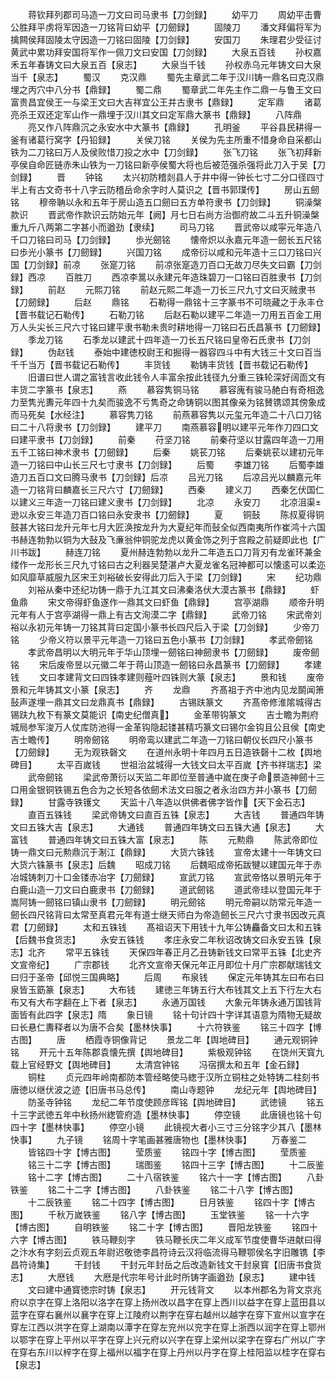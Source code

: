 <!-- { "loadSidebar": true } -->
　　蒋钦拜列郡司马造一刀文曰司马隶书【刀剑録】
　　幼平刀
　　周幼平击曹公胜拜平虏将军因造一刀铭背曰幼平【刀劒録】
　　固陵刀
　　潘文拜偏将军为擒闗侯拜固陵太守因造一刀铭曰固陵【刀剑録】
　　安国刀
　　朱理君少受征讨黄武中累功拜安国将军作一佩刀文曰安国【刀剑録】
　　大泉五百钱
　　孙权嘉禾五年春铸文曰大泉五百【泉志】
　　大泉当千钱
　　孙权赤乌元年铸文曰大泉当千【泉志】
　　蜀汉
　　克汉鼎
　　蜀先主章武二年于汉川铸一鼎名曰克汉鼎埋之丙穴中八分书【鼎録】
　　蜀二鼎
　　蜀章武二年先主作二鼎一与鲁王文曰富贵昌宜侯王一与梁王文曰大吉祥宜公王并古隶书【鼎録】
　　定军鼎
　　诸葛亮杀王双还定军山作一鼎埋于汉川其文曰定军鼎大篆书【鼎録】
　　八阵鼎
　　亮又作八阵鼎沉之永安水中大篆书【鼎録】
　　孔明釜
　　平谷县民耕得一釜有诸葛行窝字【丹铅録】
　　关侯刀铭
　　关侯为先主所重不惜身命自采都山铁为二刀铭曰万人及侯败惜刀投之水中【刀剑録】
　　张飞刀铭
　　张飞初拜新亭侯自命匠链赤朱山铁为一刀铭曰新亭侯蜀大将也后被范强杀强将此刀入于吴【刀剑録】
　　晋
　　钟铭
　　太兴初防稽剡县人于井中得一钟长七寸二分口径四寸半上有古文奇书十八字云防稽岳命余字时人莫识之【晋书郭璞传】
　　房山五劒铭
　　穆帝聃以永和五年于房山造五口劒曰五方单符隶书【刀剑録】
　　铜澡槃款识
　　晋武帝作款识云防始元年【阙】月七日右尚方治御府故二斗五升铜澡槃重九斤八两第二字甚小而遒劲【隶续】
　　司马刀铭
　　晋武帝以咸寜元年造八千口刀铭曰司马【刀剑録】
　　歩光劒铭
　　懐帝炽以永嘉元年造一劒长五尺铭曰歩光小篆书【刀劒録】
　　兴国刀铭
　　成帝衍以咸和元年造十三口刀铭曰兴国【刀剑録】前凉
　　张寔刀铭
　　前凉张寔造刀百口无故刀尽失文曰霸【刀剑録】西凉
　　百胜刀
　　西凉李暠以永建元年造珠碧刀一口铭曰百胜隶书【刀剑録】
　　前赵
　　元熙刀铭
　　前赵元熙二年造一刀长三尺九寸文曰灭贼隶书【刀劒録】
　　后赵
　　鼎铭
　　石勒得一鼎铭十三字篆书不可晓藏之于永丰仓【晋书载记石勒传】
　　石勒刀铭
　　后赵石勒以建平二年造一刀用五百金工用万人头尖长三尺六寸铭曰建平隶书勒未贵时耕地得一刀铭曰石氏昌篆书【刀劒録】
　　季龙刀铭
　　石季龙以建武十四年造一刀长五尺铭曰皇帝石氏隶书【刀剑録】
　　伪赵钱
　　泰始中建徳校尉王和掘得一器容四斗中有大钱三十文曰百当千千当万【晋书载记石勒传】
　　丰货钱
　　勒铸丰货钱【晋书载记石勒传】
　　旧谱曰世人谓之富钱言收此钱令人丰富余按此钱径九分重三铢轮深好阔靣文有丰货二字篆书【泉志】
　　燕
　　慕容隽铜马铭
　　慕容廆有骏马赩白有奇相逸力至隽光夀元年四十九矣而骏逸不亏隽奇之命铸铜以图其像亲为铭賛镌颂其傍象成而马死矣【水经注】
　　慕容隽刀铭
　　前燕慕容隽以元玺元年造二十八口刀铭曰二十八将隶书【刀剑録】
　　建平刀
　　南燕慕容明以建平元年作刀四口文曰建平隶书【刀剑録】
　　前秦
　　苻坚刀铭
　　前秦苻坚以甘露四年造一刀用五千工铭曰神术隶书【刀劒録】
　　后秦
　　姚苌刀铭
　　后秦姚苌以建初元年造一刀铭曰中山长三尺七寸隶书【刀剑録】
　　后蜀
　　李雄刀铭
　　后蜀李雄造刀五百口文曰腾马隶书【刀剑録】后凉
　　吕光刀铭
　　后凉吕光以麟嘉元年造一刀铭背曰麟嘉长三尺六寸【刀劒録】
　　西秦
　　建义刀
　　西秦乞伏国仁以建义三年造一刀铭曰建义隶书【刀剑録】
　　北凉
　　永安刀
　　北凉沮渠逊以永安三年造刀百口铭曰永安隶书【刀劒録】
　　夏
　　铜鼔
　　陈叔夏得铜鼓甚大铭曰龙升元年七月大匠涣按龙升为大夏纪年而鼔全似西南夷所作崔鸿十六国书赫连勃勃以铜为大鼔及飞亷翁仲铜驼龙虎以黄金饰之列于宫殿之前疑即此也【广川书跋】
　　赫连刀铭
　　夏州赫连勃勃以龙升二年造五口刀背刃有龙雀环兼金缕作一龙形长三尺九寸铭曰古之利器吴楚湛卢大夏龙雀名冠神都可以懐逺可以柔迩如风靡草威服九区宋王刘裕破长安得此刀后入于梁【刀剑録】
　　宋
　　纪功鼎
　　刘裕从秦中还纪功铸一鼎于九江其文曰沸秦洛伏大漠古篆书【鼎録】
　　虾鱼鼎
　　宋文帝得虾鱼遂作一鼎其文曰虾鱼【鼎録】
　　宫亭湖鼎
　　顺帝升明元年有人于宫亭湖得一鼎上有古文洵漠二字【鼎録】
　　武帝刀铭
　　宋武帝刘裕以永初元年铸一刀铭其背曰定国小篆书长四尺后入于梁【刀剑録】
　　少帝刀铭
　　少帝义符以景平元年造一刀铭曰五色小篆书【刀剑録】
　　孝武帝劒铭
　　孝武帝昌明以大明元年于华山顶埋一劒铭曰神劒隶书【刀劒録】
　　废帝劒铭
　　宋后废帝昱以元徽二年于蒋山顶造一劒铭曰永昌篆书【刀劒録】
　　孝建钱
　　文曰孝建背文曰四铢孝建则薤叶四铢则大篆【泉志】
　　景和钱
　　废帝景和元年铸其文小篆【泉志】
　　齐
　　龙鼎
　　齐髙祖于齐中池内见龙鬬闻箫鼔声遂埋一鼎其文曰龙鼎真书【鼎録】
　　古锡趺篆文
　　齐髙帝修淮隂城得古锡趺九枚下有篆文莫能识【南史纪僧真】
　　金革带钩篆文
　　吉士瞻为荆府城局参军浚万人仗库防池得一金革钩隐起镂甚精巧篆文曰锡尔金钩且公且侯【南史吉士瞻传】
　　明帝劒铭
　　明帝鸾以建武二年造一刀铭曰朝仪长四尺小篆书【刀劒録】
　　无为观铁磬文
　　在道州永明十年四月五日造铁磬十二枚【舆地碑目】
　　太平百嵗钱
　　世祖治盆城得一大钱文曰太平百嵗【齐书祥瑞志】梁
　　武帝劒铭
　　梁武帝萧衍以天监二年即位至普通中嵗在庚子命景造神劒十三口用金银铜铁锡五色合为之长短各依劒术法文曰服之者永治四方并小篆书【刀劒録】
　　甘露寺铁镬文
　　天监十八年造以供佛者佛字皆作【天下金石志】
　　直百五铢钱
　　梁武帝铸文曰直百五铢【泉志】
　　大吉钱
　　普通四年铸文曰五铢大吉【泉志】
　　大通钱
　　普通四年铸文曰五铢大通【泉志】
　　大富钱
　　普通四年铸文曰五铢大富【泉志】
　　陈
　　元勲鼎
　　陈武帝即位铸一鼎文曰元勲鼎沉于淛江【鼎録】
　　大货六铢钱
　　宣帝太建十一年铸文曰大货六铢篆书【泉志】后魏
　　昭成刀铭
　　后魏昭成帝拓跋犍以建国元年于赤冶城铸刺刀十口金镂赤冶字【刀劒録】
　　宣武刀铭
　　宣武帝恪以景明元年于白鹿山造一刀文曰白鹿隶书【刀劒録】
　　道武劒铭
　　道武帝珪以登国元年于嵩阿铸一劒铭曰镇山隶书【刀劒録】
　　明元劒铭
　　明元帝嗣以防常元年造一劒长四尺铭背曰太常至真君元年有道士继天师白为帝造劒长三尺六寸隶书因改元真君【刀劒録】
　　太和五铢钱
　　髙祖诏天下用钱十九年公铸麤备文曰太和五铢【后魏书食货志】
　　永安五铢钱
　　孝庄永安二年秋诏改铸文曰永安五铢【泉志】北齐
　　常平五铢钱
　　天保四年春正月乙丑铸新钱文曰常平五铢【北史齐文宣帝纪】
　　广宗郡钱
　　北齐文宣帝天保元年正月即位十月广宗郡献瑞钱文曰归于圣帝【邱悦三国典略】
　　后周
　　布泉钱
　　保定元年铸其左曰布右曰泉皆玉筯篆【泉志】
　　大布钱
　　建徳三年铸五行大布钱其文上五下行左大右布又有大布字翻在上下者【泉志】
　　永通万国钱
　　大象元年铸永通万国钱背面皆有此四字【泉志】隋
　　象日镜
　　铭十句计四十字详其语意为隋物无疑故曰长悬仁夀释者以为唐不合矣【墨林快事】
　　十六符铁鉴
　　铭三十四字【博古图】
　　唐
　　栖霞寺铜像背记
　　景龙二年【舆地碑目】
　　通元观铜钟铭
　　开元十五年陈郡袁懐先撰【舆地碑目】
　　紫极观钟铭
　　在饶州天寳九载上官经野文【舆地碑目】
　　太清宫钟铭
　　冯宿撰太和五年【金石録】
　　铜柱
　　贞元四年岭南都防本管经略使马緫于汉所立铜柱之处特铸二柱刻书唐徳以继伏波之迹【旧唐书马总传】
　　南山寺题钟
　　龙纪元年【舆地碑目】
　　防圣寺钟铭
　　龙纪二年节度使顾彦晖铭【舆地碑目】
　　武徳镜
　　铭五十三字武徳五年中秋扬州緫管府造【墨林快事】
　　停空镜
　　此唐镜也铭十句四十字【墨林快事】
　　停空小镜
　　此镜视大者小三寸三分铭字少其八【墨林快事】
　　九子镜
　　铭周十字笔画甚雅唐物也【墨林快事】
　　万春鉴二
　　皆铭四十字【博古图】
　　莹质鉴
　　铭四十字【博古图】
　　莹质鉴
　　铭三十二字【博古图】
　　瑞图鉴
　　铭四十三字【博古图】
　　十二辰鉴
　　铭十二字【博古图】
　　二十八宿铁鉴
　　铭六十一字【博古图】
　　八卦铁鉴
　　铭二十二字【博古图】
　　八卦铁鉴
　　铭二十八字【博古图】
　　十二辰铁鉴
　　铭二十四字【博古图】
　　日月铁鉴
　　铭四十字【博古图】
　　千秋万嵗铁鉴
　　铭八字【博古图】
　　玉堂铁鉴
　　铭一十六字【博古图】
　　自明铁鉴
　　铭二十字【博古图】
　　晋阳龙铁鉴
　　铭四十六字【博古图】
　　铁马鞭刻字
　　铁马鞭长庆二年义成军节度使曹华进献曰得之汴水有字刻云贞观五年尉迟敬徳李昌符诗云汉将临流得马鞭鄂侯名字旧雕镌【李昌符诗集】
　　干封钱
　　干封元年封岳之后改造新钱文干封泉寳【旧唐书食货志】
　　大厯钱
　　大厯是代宗年号计此时所铸字画遒劲【泉志】
　　建中钱
　　文曰建中通寳徳宗时铸【泉志】
　　开元钱背文
　　以本州郡名为背文京兆府以京字在穿上洛阳以洛字在穿上扬州改以昌字在穿上西川以益字在穿上蓝田县以蓝字在穿右襄州以襄字在穿上江陵府以荆字在穿右越州以越字在穿下宣州以宣字在穿左江西以洪字在穿上湖南以潭字在穿左兖州以兖字在穿上浙西以润字在穿上鄂州以鄂字在穿上平州以平字在穿上兴元府以兴字在穿上梁州以梁字在穿右广州以广字在穿右东川以梓字在穿上福州以福字在穿上丹州以丹字在穿上桂阳监以桂字在穿右【泉志】
